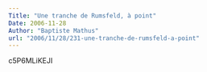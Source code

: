 ```yaml
---
Title: "Une tranche de Rumsfeld, à point"
Date: 2006-11-28
Author: "Baptiste Mathus"
url: "2006/11/28/231-une-tranche-de-rumsfeld-a-point"
---
```




[](http://www.youtube.com/watch?v=c5P6MLiKEJI)

c5P6MLiKEJI

